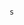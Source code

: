                                                                                                                                                                                                                                                s
                                                                                                                                                               
